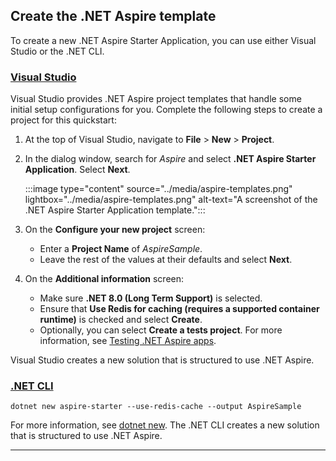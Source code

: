 ## Create the .NET Aspire template

To create a new .NET Aspire Starter Application, you can use either Visual Studio or the .NET CLI.

### [Visual Studio](#tab/visual-studio)

Visual Studio provides .NET Aspire project templates that handle some initial setup configurations for you. Complete the following steps to create a project for this quickstart:

1. At the top of Visual Studio, navigate to **File** > **New** > **Project**.
1. In the dialog window, search for *Aspire* and select **.NET Aspire Starter Application**. Select **Next**.

    :::image type="content" source="../media/aspire-templates.png" lightbox="../media/aspire-templates.png" alt-text="A screenshot of the .NET Aspire Starter Application template.":::

1. On the **Configure your new project** screen:
    - Enter a **Project Name** of *AspireSample*.
    - Leave the rest of the values at their defaults and select **Next**.
1. On the **Additional information** screen:
    - Make sure **.NET 8.0 (Long Term Support)** is selected.
    - Ensure that **Use Redis for caching (requires a supported container runtime)** is checked and select **Create**.
    - Optionally, you can select **Create a tests project**. For more information, see [Testing .NET Aspire apps](../fundamentals/testing.md).

Visual Studio creates a new solution that is structured to use .NET Aspire.

### [.NET CLI](#tab/dotnet-cli)

```dotnetcli
dotnet new aspire-starter --use-redis-cache --output AspireSample
```

For more information, see [dotnet new](/dotnet/core/tools/dotnet-new). The .NET CLI creates a new solution that is structured to use .NET Aspire.

---
